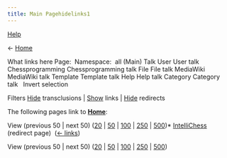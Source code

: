 ```yaml
---
title: Main Pagehidelinks1
---
```

[Help](/www.mediawiki.org/wiki/Special:MyLanguage/Help:What_links_here)





← [Home](Home "Home")



What links here
Page:  Namespace: 
all
(Main)
Talk
User
User talk
Chessprogramming
Chessprogramming talk
File
File talk
MediaWiki
MediaWiki talk
Template
Template talk
Help
Help talk
Category
Category talk
  Invert selection 

Filters
[Hide](index.php?title=Special:WhatLinksHere/Home&hidelinks=1&hidetrans=1 "Special:WhatLinksHere/Home") transclusions | [Show](Special:WhatLinksHere/Home "Special:WhatLinksHere/Home") links | [Hide](index.php?title=Special:WhatLinksHere/Home&hidelinks=1&hideredirs=1 "Special:WhatLinksHere/Home") redirects

The following pages link to **[Home](Home "Home")**:


View (previous 50 | next 50) ([20](index.php?title=Special:WhatLinksHere/Home&hidelinks=1&limit=20 "Special:WhatLinksHere/Home") | [50](index.php?title=Special:WhatLinksHere/Home&hidelinks=1&limit=50 "Special:WhatLinksHere/Home") | [100](index.php?title=Special:WhatLinksHere/Home&hidelinks=1&limit=100 "Special:WhatLinksHere/Home") | [250](index.php?title=Special:WhatLinksHere/Home&hidelinks=1&limit=250 "Special:WhatLinksHere/Home") | [500](index.php?title=Special:WhatLinksHere/Home&hidelinks=1&limit=500 "Special:WhatLinksHere/Home"))* [IntelliChess](index.php?title=IntelliChess&redirect=no "IntelliChess") (redirect page) ‎ ([← links](index.php?title=Special:WhatLinksHere&target=IntelliChess "Special:WhatLinksHere"))

View (previous 50 | next 50) ([20](index.php?title=Special:WhatLinksHere/Home&hidelinks=1&limit=20 "Special:WhatLinksHere/Home") | [50](index.php?title=Special:WhatLinksHere/Home&hidelinks=1&limit=50 "Special:WhatLinksHere/Home") | [100](index.php?title=Special:WhatLinksHere/Home&hidelinks=1&limit=100 "Special:WhatLinksHere/Home") | [250](index.php?title=Special:WhatLinksHere/Home&hidelinks=1&limit=250 "Special:WhatLinksHere/Home") | [500](index.php?title=Special:WhatLinksHere/Home&hidelinks=1&limit=500 "Special:WhatLinksHere/Home")) 
